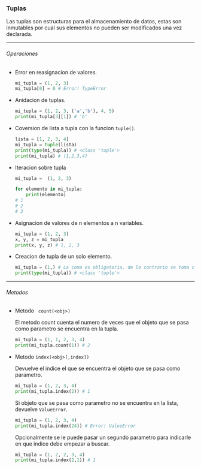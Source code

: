 ### Tuplas

Las tuplas son estructuras para el almacenamiento de datos, estas son inmutables por cual sus elementos no pueden ser modificados una vez declarada.

---

###### Operaciones

- Error en reasignacion de valores.

  ```python
  mi_tupla = (1, 2, 3)
  mi_tupla[0] = 0 # Error! TypeError
  ```

- Anidacion de tuplas.

  ```python
  mi_tupla = (1, 2, 3, ('a','b'), 4, 5)
  print(mi_tupla[3][1]) # 'b'
  ```

- Coversion de lista a tupla con la funcion `tuple()`.

  ```python
  lista = [1, 2, 3, 4]
  mi_tupla = tuple(lista)
  print(type(mi_tupla)) # <class 'tuple'>
  print(mi_tupla) # (1,2,3,4)
  ```

- Iteracion sobre tupla

  ```python
  mi_tupla =  (1, 2, 3)

  for elemento in mi_tupla:
      print(elemento)
  # 1
  # 2
  # 3
  ```

- Asignacion de valores de n elementos a n variables.

  ```python
  mi_tupla = (1, 2, 3)
  x, y, z = mi_tupla
  print(x, y, z) # 1, 2, 3
  ```

- Creacion de tupla de un solo elemento.

  ```python
  mi_tupla = (1,) # La coma es obligatoria, de lo contrario se toma como un int
  print(type(mi_tupla)) # <class 'tuple'>
  ```

---

###### Metodos

- Metodo ` count(<obj>)`

  El metodo count cuenta el numero de veces que el objeto que se pasa como parametro se encuentra en la tupla.

  ```python
  mi_tupla = (1, 1, 2, 3, 4)
  print(mi_tupla.count(1)) # 2
  ```

- Metodo `index(<obj>[,index])`

  Devuelve el indice el que se encuentra el objeto que se pasa como parametro.

  ```python
  mi_tupla = (1, 2, 3, 4)
  print(mi_tupla.index(2)) # 1
  ```

  Si objeto que se pasa como parametro no se encuentra en la lista, devuelve `ValueError`.

  ```python
  mi_tupla = (1, 2, 3, 4)
  print(mi_tupla.index(24)) # Error! ValueError
  ```

  Opcionalmente se le puede pasar un segundo parametro para indicarle en que indice debe empezar a buscar.

  ```python
  mi_tupla = (1, 2, 2, 3, 4)
  print(mi_tupla.index(2,1)) # 1
  ```
